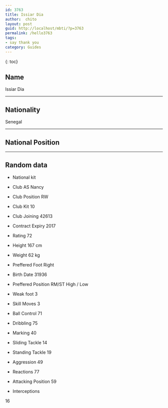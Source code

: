 ```yaml
---
id: 3763
title: Issiar Dia
author:  chito 
layout: post
guid: http://localhost/mbti/?p=3763
permalink: /hello3763
tags:
- say thank you
category: Guides
---
```



{: toc}


## Name  
Issiar Dia 

* * *

## Nationality  
Senegal 

* * *

## National Position 

* * *

## Random data 

  * National kit 
  * Club 
AS Nancy 

  * Club Position 
RW 

  * Club Kit 
10 

  * Club Joining 
42613 

  * Contract Expiry 
2017 

  * Rating 
72 

  * Height 
167 cm 

  * Weight 
62 kg 

  * Preffered Foot 
Right 

  * Birth Date 
31936 

  * Preffered Position 
RM/ST High / Low 

  * Weak foot 
3 

  * Skill Moves 
3 

  * Ball Control 
71 

  * Dribbling 
75 

  * Marking 
40 

  * Sliding Tackle 
14 

  * Standing Tackle 
19 

  * Aggression 
49 

  * Reactions 
77 

  * Attacking Position 
59 

  * Interceptions 

16</ul>